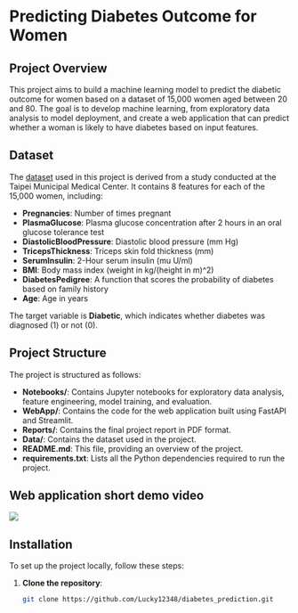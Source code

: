 # Predicting Diabetes Outcome for Women

## Project Overview

This project aims to build a machine learning model to predict the diabetic outcome for women based on a dataset of 15,000 women aged between 20 and 80. The goal is to develop machine learning, from exploratory data analysis to model deployment, and create a web application that can predict whether a woman is likely to have diabetes based on input features.

## Dataset

The [dataset]() used in this project is derived from a study conducted at the Taipei Municipal Medical Center. It contains 8 features for each of the 15,000 women, including:

- **Pregnancies**: Number of times pregnant
- **PlasmaGlucose**: Plasma glucose concentration after 2 hours in an oral glucose tolerance test
- **DiastolicBloodPressure**: Diastolic blood pressure (mm Hg)
- **TricepsThickness**: Triceps skin fold thickness (mm)
- **SerumInsulin**: 2-Hour serum insulin (mu U/ml)
- **BMI**: Body mass index (weight in kg/(height in m)^2)
- **DiabetesPedigree**: A function that scores the probability of diabetes based on family history
- **Age**: Age in years

The target variable is **Diabetic**, which indicates whether diabetes was diagnosed (1) or not (0).

## Project Structure

The project is structured as follows:

- **Notebooks/**: Contains Jupyter notebooks for exploratory data analysis, feature engineering, model training, and evaluation.
- **WebApp/**: Contains the code for the web application built using FastAPI and Streamlit.
- **Reports/**: Contains the final project report in PDF format.
- **Data/**: Contains the dataset used in the project.
- **README.md**: This file, providing an overview of the project.
- **requirements.txt**: Lists all the Python dependencies required to run the project.

## Web application short demo video

![](https://media.tenor.com/ZPHHiCRxrlsAAAAj/happy-happy-happy-cat.gif)


## Installation

To set up the project locally, follow these steps:

1. **Clone the repository**:
   ```bash
   git clone https://github.com/Lucky12348/diabetes_prediction.git